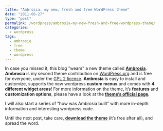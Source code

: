 ```yaml
---
title: "Ambrosia: my new, fresh and free WordPress theme"
date: "2011-06-27"
type: "post"
permalink: /wordpress/ambrosia-my-new-fresh-and-free-wordpress-theme/
categories:
  - wordpress
tags:
  - ambrosia
  - free
  - theme
  - wordpress
---
```


In case you missed it, this blog "wears" a new theme called **[Ambrosia](http://wordpress.org/extend/themes/ambrosia "Ambrosia theme")**. **Ambrosia** is my second theme contribution on [WordPress.org](http://wordpress.org/ "Wordpress.org") and is free for everyone, under the [GPL 2 license](http://www.gnu.org/licenses/gpl-2.0.html "GPL 2 license"). **Ambrosia** is easy to install and customize, supports the new wordpress **custom menus** and comes with **4 different widget areas**! For more information on the theme, it’s **features** and **customization options**, please have a look at the **[theme’s official page](http://phrappe.com/ambrosia-theme/ "Ambrosia's theme official page")**.

I will also start a series of "how was Ambrosia built" with more in-depth information and interesting wordpress code.

Until the next post, take care, **[download the theme](http://wordpress.org/extend/themes/ambrosia "Download Ambrosia theme")** (it’s free after all), and spread the word.
